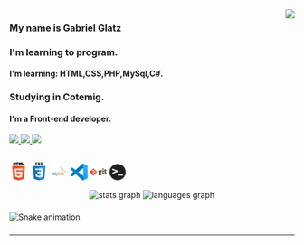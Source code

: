 <img align='right' src="https://github-readme-stats.vercel.app/api?username=GlatzCampos&show_icons=true&title_color=FDFDFD&text_color=636363&icon_color=FDFDFD&bg_color=151515&cache_seconds=2300">

### My name is Gabriel Glatz<br>
<h3>I'm learning to program.</h3>
<h4>I'm learning: HTML,CSS,PHP,MySql,C#.</h4>

<p>

<h3>Studying in Cotemig.</h3>

<h4>I'm a Front-end developer.</h4>

<a href="https://www.instagram.com/gabrielglatz/">
  <img src="https://img.shields.io/badge/Instagram-E4405F?style=for-the-badge&logo=instagram&logoColor=white" />
</a>
<a href="https://www.linkedin.com/in/gabriel-glatz-45b135206">
  <img src="https://img.shields.io/badge/LinkedIn-0077B5?style=for-the-badge&logo=linkedin&logoColor=white" />
</a>
<a href="https://twitter.com/CamposGlatz">
  <img src="https://img.shields.io/badge/Twitter-1DA1F2?style=for-the-badge&logo=twitter&logoColor=white" />
</a><br><br>

<code><img height="32" src="https://raw.githubusercontent.com/github/explore/80688e429a7d4ef2fca1e82350fe8e3517d3494d/topics/html/html.png" alt="HTML5"/></code>
<code><img height="32" src="https://raw.githubusercontent.com/github/explore/80688e429a7d4ef2fca1e82350fe8e3517d3494d/topics/css/css.png" alt="CSS"/></code>
<code><img height="32" src="https://raw.githubusercontent.com/github/explore/80688e429a7d4ef2fca1e82350fe8e3517d3494d/topics/mysql/mysql.png" alt="MySQL"/></code>
<code><img height="30" src="https://raw.githubusercontent.com/github/explore/80688e429a7d4ef2fca1e82350fe8e3517d3494d/topics/visual-studio-code/visual-studio-code.png"></code>
<code><img height="30" src="https://raw.githubusercontent.com/github/explore/80688e429a7d4ef2fca1e82350fe8e3517d3494d/topics/git/git.png"></code>
<code><img height="30" src="https://raw.githubusercontent.com/github/explore/80688e429a7d4ef2fca1e82350fe8e3517d3494d/topics/terminal/terminal.png"></code>

<div align="center">
  <img src="https://github-readme-stats.vercel.app/api?hide_title=false&hide_rank=false&show_icons=true&include_all_commits=true&count_private=true&disable_animations=false&theme=dracula&locale=pt-br&hide_border=false&username=GlatzCampos" height="150" alt="stats graph"  />
  <img src="https://github-readme-stats.vercel.app/api/top-langs?locale=pt-br&hide_title=false&layout=compact&card_width=320&langs_count=5&theme=dracula&hide_border=false&username=GlatzCampos" height="150" alt="languages graph"  />
</div>

###
<img href="https://github.com/GlatzCampos/GlatzCampos/blob/output/snake.svg" alt="Snake animation" />

###
</p>
<hr>
